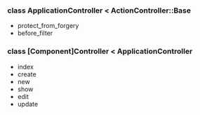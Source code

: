 



### class ApplicationController < ActionController::Base
- protect_from_forgery
- before_filter

### class [Component]Controller < ApplicationController
- index
- create
- new
- show
- edit 
- update
